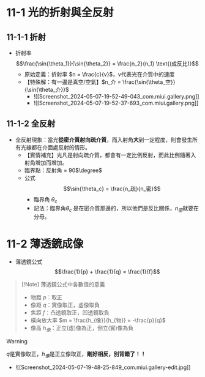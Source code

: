 # 11-1 光的折射與全反射
## 11-1-1 折射
- 折射率 $$\frac{\sin{\theta_1}}{\sin{\theta_2}} = \frac{n_2}{n_1} \text{(成反比)}$$
	- 原始定義：折射率 $n = \frac{c}{v}$，v代表光在介質中的速度
	- 【特殊解：有一邊是真空/空氣】$n_介 = \frac{\sin{\theta_空}}{\sin{\theta_介}}$
		- ![[Screenshot_2024-05-07-19-52-49-043_com.miui.gallery.png]]
		- ![[Screenshot_2024-05-07-19-52-37-693_com.miui.gallery.png]]
## 11-1-2 全反射
- 全反射現象：當光**從密介質射向疏介質**，而入射角**大**到一定程度，則會發生所有光線都在介面處反射的情形。
	- 【實情補充】光凡是射向疏介質，都會有一定比例反射，而此比例隨著入射角增加而增加。
	- 臨界點：反射角 = 90$\degree$
	- 公式 $$\sin{\theta_c} = \frac{n_疏}{n_密}$$
		- 臨界角 $\theta_c$
		- 記法：臨界角$\theta_c$ 是在密介質那邊的，所以他們是反比關係，$n_密$就要在分母。

# 11-2 薄透鏡成像
 - 薄透鏡公式 $$\frac{1}{p} + \frac{1}{q} = \frac{1}{f}$$
 > [!Note] 薄透鏡公式中各數值的意義
> - 物距 $p$：取正
> - 像距 $q$：實像取正，虛像取負
> - 焦距 $f$：凸透鏡取正，凹透鏡取負
> - 橫向放大率 $m = \frac{h_{像}}{h_{物}} = -\frac{p}{q}$
> - 像高 $h_像$：正立(虛)像為正，倒立(實)像為負

> [!Warning]
> $q$是實像取正，$h_像$是正立像取正，**剛好相反，別背錯了！！**
- ![[Screenshot_2024-05-07-19-48-25-849_com.miui.gallery-edit.jpg]]